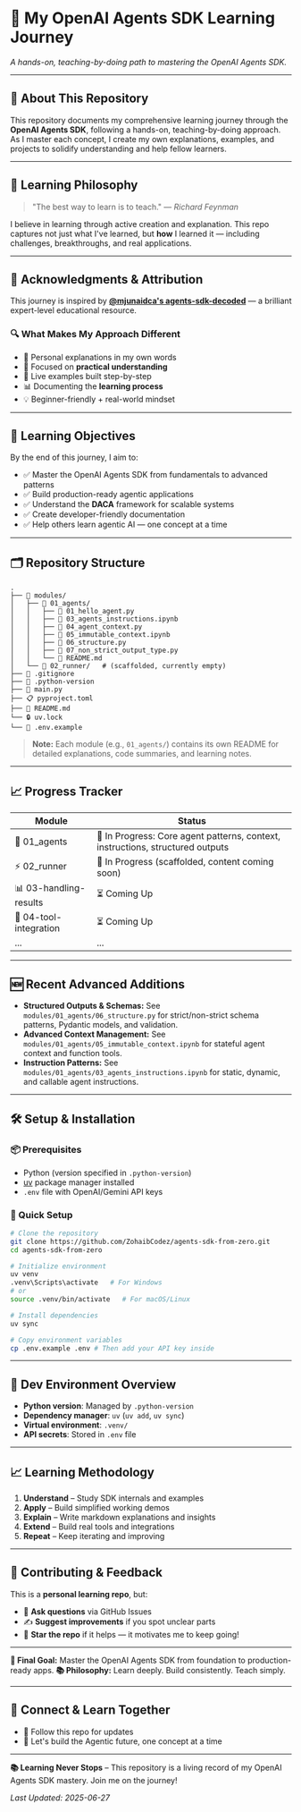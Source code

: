 # 🤖 My OpenAI Agents SDK Learning Journey

_A hands-on, teaching-by-doing path to mastering the OpenAI Agents SDK._

---

## 📖 About This Repository

This repository documents my comprehensive learning journey through the **OpenAI Agents SDK**, following a hands-on, teaching-by-doing approach. As I master each concept, I create my own explanations, examples, and projects to solidify understanding and help fellow learners.

---

## 🎯 Learning Philosophy

> "The best way to learn is to teach." — _Richard Feynman_

I believe in learning through active creation and explanation. This repo captures not just what I've learned, but **how** I learned it — including challenges, breakthroughs, and real applications.

---

## 🙏 Acknowledgments & Attribution

This journey is inspired by [**@mjunaidca's agents-sdk-decoded**](https://github.com/mjunaidca/agents-sdk-decoded) — a brilliant expert-level educational resource.

### 🔍 What Makes My Approach Different

- 📝 Personal explanations in my own words
- 🎯 Focused on **practical understanding**
- 🚀 Live examples built step-by-step
- 📊 Documenting the **learning process**
- 💡 Beginner-friendly + real-world mindset

---

## 🧭 Learning Objectives

By the end of this journey, I aim to:

- ✅ Master the OpenAI Agents SDK from fundamentals to advanced patterns
- ✅ Build production-ready agentic applications
- ✅ Understand the **DACA** framework for scalable systems
- ✅ Create developer-friendly documentation
- ✅ Help others learn agentic AI — one concept at a time

---

## 🗂️ Repository Structure

```
.
├── 📁 modules/
│   ├── 📁 01_agents/
│   │   ├── 🐍 01_hello_agent.py
│   │   ├── 📓 03_agents_instructions.ipynb
│   │   ├── 🐍 04_agent_context.py
│   │   ├── 📓 05_immutable_context.ipynb
│   │   ├── 🐍 06_structure.py
│   │   ├── 🐍 07_non_strict_output_type.py
│   │   └── 📄 README.md
│   └── 📁 02_runner/   # (scaffolded, currently empty)
├── 🚫 .gitignore
├── 📄 .python-version
├── 🐍 main.py
├── 📋 pyproject.toml
├── 📖 README.md
└── 🔒 uv.lock
└── 📄 .env.example
```

> **Note:** Each module (e.g., `01_agents/`) contains its own README for detailed explanations, code summaries, and learning notes.

---

## 📈 Progress Tracker

| Module                 | Status                                                      |
| ---------------------- | ----------------------------------------------------------- |
| 🚀 01_agents           | 🚧 In Progress: Core agent patterns, context, instructions, structured outputs |
| ⚡ 02_runner           | 🚧 In Progress (scaffolded, content coming soon)             |
| 📊 03-handling-results | ⏳ Coming Up                                                |
| 🔧 04-tool-integration | ⏳ Coming Up                                                |
| ...                    | ...                                                         |

---

## 🆕 Recent Advanced Additions

- **Structured Outputs & Schemas:** See `modules/01_agents/06_structure.py` for strict/non-strict schema patterns, Pydantic models, and validation.
- **Advanced Context Management:** See `modules/01_agents/05_immutable_context.ipynb` for stateful agent context and function tools.
- **Instruction Patterns:** See `modules/01_agents/03_agents_instructions.ipynb` for static, dynamic, and callable agent instructions.

---

## 🛠️ Setup & Installation

### 📦 Prerequisites

- Python (version specified in `.python-version`)
- [uv](https://github.com/astral-sh/uv) package manager installed
- `.env` file with OpenAI/Gemini API keys

### 🚀 Quick Setup

```bash
# Clone the repository
git clone https://github.com/ZohaibCodez/agents-sdk-from-zero.git
cd agents-sdk-from-zero

# Initialize environment
uv venv
.venv\Scripts\activate   # For Windows
# or
source .venv/bin/activate   # For macOS/Linux

# Install dependencies
uv sync

# Copy environment variables
cp .env.example .env # Then add your API key inside
```

---

## 🔧 Dev Environment Overview

- **Python version**: Managed by `.python-version`
- **Dependency manager**: `uv` (`uv add`, `uv sync`)
- **Virtual environment**: `.venv/`
- **API secrets**: Stored in `.env` file

---

## 📈 Learning Methodology

1. **Understand** – Study SDK internals and examples
2. **Apply** – Build simplified working demos
3. **Explain** – Write markdown explanations and insights
4. **Extend** – Build real tools and integrations
5. **Repeat** – Keep iterating and improving

---

## 🤝 Contributing & Feedback

This is a **personal learning repo**, but:

- 💬 **Ask questions** via GitHub Issues
- ✍️ **Suggest improvements** if you spot unclear parts
- 🌟 **Star the repo** if it helps — it motivates me to keep going!

---

**🎯 Final Goal:**
Master the OpenAI Agents SDK from foundation to production-ready apps.
**📚 Philosophy:**
Learn deeply. Build consistently. Teach simply.

---

## 🔗 Connect & Learn Together

- 📢 Follow this repo for updates
- 🤝 Let's build the Agentic future, one concept at a time

---

**📚 Learning Never Stops** – This repository is a living record of my OpenAI Agents SDK mastery. Join me on the journey!

_Last Updated: 2025-06-27_
